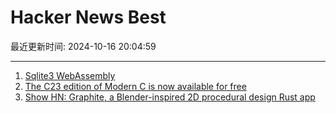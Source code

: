 # Hacker News Best

最近更新时间: 2024-10-16 20:04:59

--- 
1. [Sqlite3 WebAssembly](https://sqlite.org/wasm/doc/trunk/index.md) 
2. [The C23 edition of Modern C is now available for free](https://gustedt.wordpress.com/2024/10/15/the-c23-edition-of-modern-c/) 
3. [Show HN: Graphite, a Blender-inspired 2D procedural design Rust app](https://graphite.rs/blog/graphite-progress-report-q3-2024/) 
